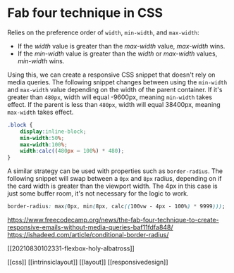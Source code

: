 # Fab four technique in CSS

Relies on the preference order of `width`, `min-width`, and `max-width`:
- If the _width_ value is greater than the _max-width_ value, _max-width_ wins.
- If the _min-width_ value is greater than the _width_ or _max-width_ values, _min-width_ wins.

Using this, we can create a responsive CSS snippet that doesn't rely on media queries.
The following snippet changes between using the `min-width` and `max-width` value depending on the width of the parent container.
    If it's greater than `480px`, width will equal -9600px, meaning `min-width` takes effect.
    If the parent is less than `480px`, width will equal 38400px, meaning `max-width` takes effect.

```css
.block {
    display:inline-block;
    min-width:50%;
    max-width:100%;
    width:calc((480px — 100%) * 480);
}
```

A similar strategy can be used with properties such as `border-radius`. The following snippet will swap between a `0px` and `8px` radius, depending on if the card width is greater than the viewport width. The 4px in this case is just some buffer room, it's not necessary for the logic to work.
```css
border-radius: max(0px, min(8px, calc((100vw - 4px - 100%) * 9999)));
```

https://www.freecodecamp.org/news/the-fab-four-technique-to-create-responsive-emails-without-media-queries-baf11fdfa848/
https://ishadeed.com/article/conditional-border-radius/

[[20210830102331-flexbox-holy-albatross]]

[[css]]
[[intrinsiclayout]]
[[layout]]
[[responsivedesign]]